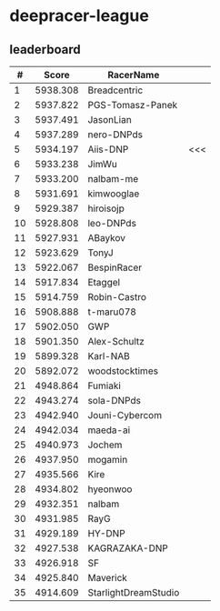 # deepracer-league

## leaderboard

<!-- leaderboard -->
| # | Score | RacerName |   |
| - | ----- | --------- | - |
| 1 | 5938.308 | Breadcentric | |
| 2 | 5937.822 | PGS-Tomasz-Panek | |
| 3 | 5937.491 | JasonLian | |
| 4 | 5937.289 | nero-DNPds | |
| 5 | 5934.197 | Aiis-DNP | <<< |
| 6 | 5933.238 | JimWu | |
| 7 | 5933.200 | nalbam-me | |
| 8 | 5931.691 | kimwooglae | |
| 9 | 5929.387 | hiroisojp | |
| 10 | 5928.808 | leo-DNPds | |
| 11 | 5927.931 | ABaykov | |
| 12 | 5923.629 | TonyJ | |
| 13 | 5922.067 | BespinRacer | |
| 14 | 5917.834 | Etaggel | |
| 15 | 5914.759 | Robin-Castro | |
| 16 | 5908.888 | t-maru078 | |
| 17 | 5902.050 | GWP | |
| 18 | 5901.350 | Alex-Schultz | |
| 19 | 5899.328 | Karl-NAB | |
| 20 | 5892.072 | woodstocktimes | |
| 21 | 4948.864 | Fumiaki | |
| 22 | 4943.274 | sola-DNPds | |
| 23 | 4942.940 | Jouni-Cybercom | |
| 24 | 4942.034 | maeda-ai | |
| 25 | 4940.973 | Jochem | |
| 26 | 4937.950 | mogamin | |
| 27 | 4935.566 | Kire | |
| 28 | 4934.802 | hyeonwoo | |
| 29 | 4932.351 | nalbam | |
| 30 | 4931.985 | RayG | |
| 31 | 4929.189 | HY-DNP | |
| 32 | 4927.538 | KAGRAZAKA-DNP | |
| 33 | 4926.918 | SF | |
| 34 | 4925.840 | Maverick | |
| 35 | 4914.609 | StarlightDreamStudio | |
